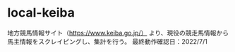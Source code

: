 # local-keiba
地方競馬情報サイト（https://www.keiba.go.jp/） より、現役の競走馬情報から馬主情報をスクレイピングし、集計を行う。
最終動作確認日：2022/7/1
